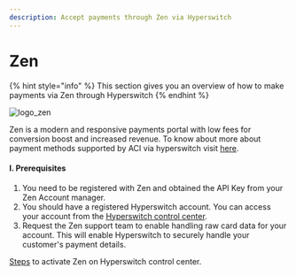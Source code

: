 ```yaml
---
description: Accept payments through Zen via Hyperswitch
---
```


# Zen

{% hint style="info" %}
This section gives you an overview of how to make payments via Zen through Hyperswitch
{% endhint %}

![logo\_zen](https://hyperswitchpay.com/img/site/zenLogo.svg)&#x20;

Zen is a modern and responsive payments portal with low fees for conversion boost and increased revenue. To know about more about payment methods supported by ACI via hyperswitch visit [here](https://hyperswitchpay.com/pm-list).

#### I. Prerequisites

1. You need to be registered with Zen and obtained the API Key from your Zen Account manager.
2. You should have a registered Hyperswitch account. You can access your account from the [Hyperswitch control center](https://app.hyperswitchpay.com).
3. Request the Zen support team to enable handling raw card data for your account. This will enable Hyperswitch to securely handle your customer's payment details.

[Steps](https://docs.hyperswitchpay.com/hyperswitch-cloud/connectors/activate-connector-on-hyperswitch) to activate Zen on Hyperswitch control center.
